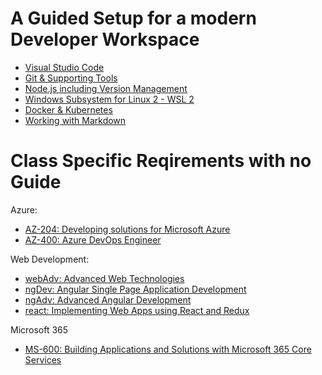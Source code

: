 # A Guided Setup for a modern Developer Workspace

- [Visual Studio Code](code.md)
- [Git & Supporting Tools](git.md)
- [Node.js including Version Management](node.md)
- [Windows Subsystem for Linux 2 - WSL 2](wsl.md)
- [Docker & Kubernetes](docker.md)
- [Working with Markdown](markdown.md)

# Class Specific Reqirements with no Guide

Azure:

- [AZ-204: Developing solutions for Microsoft Azure](./classes/az204.md)
- [AZ-400: Azure DevOps Engineer](./classes/az400.md)

Web Development:

- [webAdv: Advanced Web Technologies](./classes/webAdv.md)
- [ngDev: Angular Single Page Application Development](./classes/ngDev.md)
- [ngAdv: Advanced Angular Development](./classes/ngAdv.md)
- [react: Implementing Web Apps using React and Redux](react.md)

Microsoft 365

- [MS-600: Building Applications and Solutions with Microsoft 365 Core Services](./classes/ms600.md)
